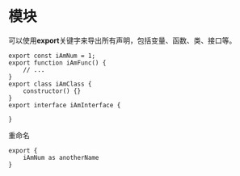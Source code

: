 # 模块

可以使用**export**关键字来导出所有声明，包括变量、函数、类、接口等。
	
	export const iAmNum = 1;
	export function iAmFunc() {
		// ...
	}
	export class iAmClass {
		constructor() {}
	}
	export interface iAmInterface {
	    
	}

重命名

	export {
		iAmNum as anotherName
	}